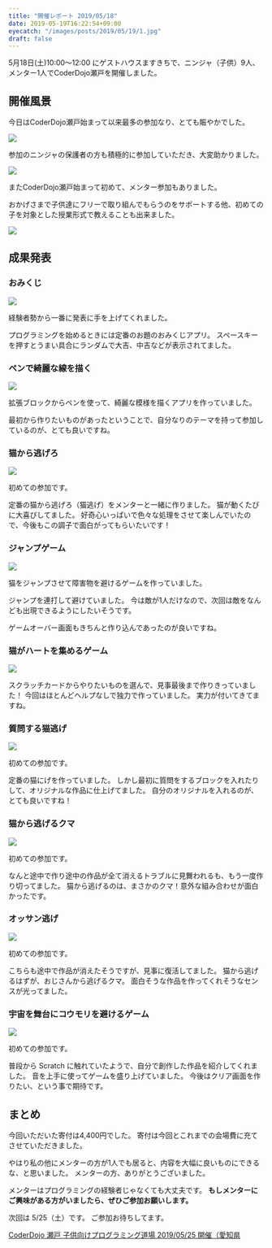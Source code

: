 ```yaml
---
title: "開催レポート 2019/05/18"
date: 2019-05-19T16:22:54+09:00
eyecatch: "/images/posts/2019/05/19/1.jpg"
draft: false
---
```


5月18日(土)10:00〜12:00 にゲストハウスますきちで、ニンジャ（子供）9人、メンター1人でCoderDojo瀬戸を開催しました。

## 開催風景

今日はCoderDojo瀬戸始まって以来最多の参加なり、とても賑やかでした。

![](/images/posts/2019/05/19/1.jpg)

参加のニンジャの保護者の方も積極的に参加していただき、大変助かりました。

![](/images/posts/2019/05/19/2.jpg)

またCoderDojo瀬戸始まって初めて、メンター参加もありました。

おかげさまで子供達にフリーで取り組んでもらうのをサポートする他、初めての子を対象とした授業形式で教えることも出来ました。

![](/images/posts/2019/05/19/3.jpg)


## 成果発表

### おみくじ

![](/images/posts/2019/05/19/4.png)

経験者勢から一番に発表に手を上げてくれました。

プログラミングを始めるときには定番のお題のおみくじアプリ。
スペースキーを押すとうまい具合にランダムで大吉、中吉などが表示されてました。

### ペンで綺麗な線を描く

![](/images/posts/2019/05/19/5.png)

拡張ブロックからペンを使って、綺麗な模様を描くアプリを作っていました。

最初から作りたいものがあったということで、自分なりのテーマを持って参加しているのが、とても良いですね。

### 猫から逃げろ

![](/images/posts/2019/05/19/6.png)

初めての参加です。

定番の猫から逃げろ（猫逃げ）をメンターと一緒に作りました。
猫が動くたびに大喜びしてました。
好奇心いっぱいで色々な処理をさせて楽しんでいたので、今後もこの調子で面白がってもらいたいです！

### ジャンプゲーム

![](/images/posts/2019/05/19/7.jpg)

猫をジャンプさせて障害物を避けるゲームを作っていました。

ジャンプを連打して避けていました。
今は敵が1人だけなので、次回は敵をなんども出現できるようにしたいそうです。

ゲームオーバー画面もきちんと作り込んであったのが良いですね。

### 猫がハートを集めるゲーム
![](/images/posts/2019/05/19/8.png)

スクラッチカードからやりたいものを選んで、見事最後まで作りきっていました！
今回はほとんどヘルプなしで独力で作っていました。
実力が付いてきてますね。

### 質問する猫逃げ
![](/images/posts/2019/05/19/9.png)

初めての参加です。

定番の猫にげを作っていました。
しかし最初に質問をするブロックを入れたりして、オリジナルな作品に仕上げてました。
自分のオリジナルを入れるのが、とても良いですね！

### 猫から逃げるクマ
![](/images/posts/2019/05/19/10.png)

初めての参加です。

なんと途中で作り途中の作品が全て消えるトラブルに見舞われるも、もう一度作り切ってました。
猫から逃げるのは、まさかのクマ！意外な組み合わせが面白かったです。

### オッサン逃げ
![](/images/posts/2019/05/19/11.png)

初めての参加です。

こちらも途中で作品が消えたそうですが、見事に復活してました。
猫から逃げるはずが、おじさんから逃げるクマ。
面白そうな作品を作ってくれそうなセンスが光ってました。

### 宇宙を舞台にコウモリを避けるゲーム
![](/images/posts/2019/05/19/12.jpg)

初めての参加です。

普段から Scratch に触れていたようで、自分で創作した作品を紹介してくれました。
音を上手に使ってゲームを盛り上げていました。
今後はクリア画面を作りたい、という事で期待です。


## まとめ

今回いただいた寄付は4,400円でした。
寄付は今回とこれまでの会場費に充てさせていただきました。

やはり私の他にメンターの方が1人でも居ると、内容を大幅に良いものにできるな、と思いました。
メンターの方、ありがとうございました。

メンターはプログラミングの経験者じゃなくても大丈夫です。 **もしメンターにご興味がある方がいましたら、ぜひご参加お願いします。**

次回は 5/25（土）です。
ご参加お待ちしてます。

[CoderDojo 瀬戸 子供向けプログラミング道場 2019/05/25 開催（愛知県](https://coderdojo-seto.connpass.com/event/127919/)
